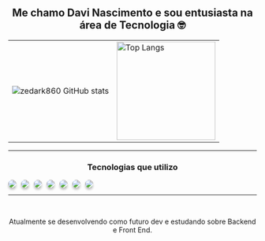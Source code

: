 <h2 align='center';>Me chamo Davi Nascimento e sou entusiasta na área de Tecnologia  🤓</h1>

<div align='center';>
    <table>
      <tr>
         <td>
          <img src="https://github-readme-stats.vercel.app/api?username=zedark860&show_icons=true&theme=dracula" alt="zedark860 GitHub stats"  />
        </td>
        <td>
          <a href="https://github.com/zedark860/github-readme-stats">
            <img src="https://github-readme-stats.vercel.app/api/top-langs/?username=zedark860&show_icons=true&theme=dracula" alt="Top Langs" height='200px'; />
          </a>
        </td>
      </tr>
    </table>
</div>

<hr>
<h3 align='center';>Tecnologias que utilizo</h3>

<div style="display: flex; gap: 10px; flex-wrap: wrap;", align='center';>
    <img style="border-radius: 15px; box-shadow: 0px 4px 4px 0px rgba(0, 0, 0, 0.25);" src="https://img.shields.io/badge/HTML5-E34F26?style=for-the-badge&logo=html5&logoColor=white">
    <img style="border-radius: 15px; box-shadow: 0px 4px 4px 0px rgba(0, 0, 0, 0.25);" src="https://img.shields.io/badge/CSS3-1572B6?style=for-the-badge&logo=css3&logoColor=white">
    <img style="border-radius: 15px; box-shadow: 0px 4px 4px 0px rgba(0, 0, 0, 0.25);" src="https://img.shields.io/badge/Tailwind_CSS-38B2AC?style=for-the-badge&logo=tailwind-css&logoColor=white">
    <img style="border-radius: 15px; box-shadow: 0px 4px 4px 0px rgba(0, 0, 0, 0.25); " src="https://img.shields.io/badge/JavaScript-F7DF1E?style=for-the-badge&logo=javascript&logoColor=black">
    <img style="border-radius: 15px; box-shadow: 0px 4px 4px 0px rgba(0, 0, 0, 0.25);" src="https://img.shields.io/badge/Python-14354C?style=for-the-badge&logo=python&logoColor=white">
    <img style="border-radius: 15px; box-shadow: 0px 4px 4px 0px rgba(0, 0, 0, 0.25);" src="https://img.shields.io/badge/MySQL-00000F?style=for-the-badge&logo=mysql&logoColor=white">
    <img style="border-radius: 15px; box-shadow: 0px 4px 4px 0px rgba(0, 0, 0, 0.25);" src="https://img.shields.io/badge/Figma-F24E1E?style=for-the-badge&logo=figma&logoColor=white">
</div>

<hr>

<br>

<p align='center';>Atualmente se desenvolvendo como futuro dev e estudando sobre Backend e Front End.</p>

